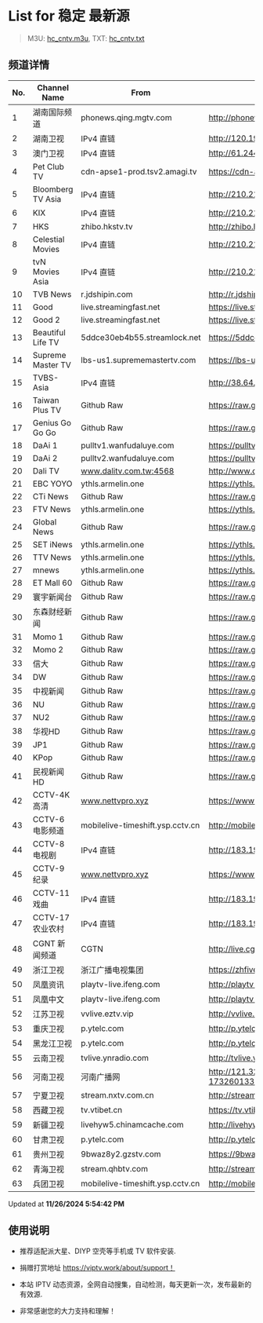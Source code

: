 # List for **稳定 最新源**

> M3U: [hc_cntv.m3u](./hc_cntv.m3u ), TXT: [hc_cntv.txt](./txt/hc_cntv.txt )

## 频道详情

| No. | Channel Name | From | Source |
| --- | ------------ | ---- | ------ |
| 1 | 湖南国际频道 | phonews.qing.mgtv.com | <http://phonews.qing.mgtv.com/nn_live/nn_x64/dWlwPTEwMy4zOS4yMjYuMTAwJnFpZD0mY2RuZXhfaWQ9d3NfcGhvbmUzJnM9YTg4Zjc3MzMzNGZhZTVhNjU2YTk2ZThhOGM2YmY5YzgmdWlkPSZ1dWlkPWVhZWJlYzY0NmFlMGE2NDg2NzVlMzlhZjk1M2UwNGY3LTY3MjdlMjY0JnY9MiZhcz0wJmVzPTE3MzI2MjExODA,/HNGJMPP360.m3u8> |
| 2 | 湖南卫视 | IPv4 直链 | <http://120.196.232.43:8088/rrs03.hw.gmcc.net/PLTV/651/224/3221226698/1.m3u8> |
| 3 | 澳门卫视 | IPv4 直链 | <http://61.244.22.4/ch1/ch1.live/playlist.m3u8> |
| 4 | Pet Club TV | cdn-apse1-prod.tsv2.amagi.tv | <https://cdn-apse1-prod.tsv2.amagi.tv/linear/amg01076-lightningintern-petclub-samsungnz/playlist.m3u8> |
| 5 | Bloomberg TV Asia | IPv4 直链 | <http://210.210.155.37/dr9445/h/h03/index.m3u8> |
| 6 | KIX | IPv4 直链 | <http://210.210.155.37/dr9445/h/h07/index.m3u8> |
| 7 | HKS | zhibo.hkstv.tv | <http://zhibo.hkstv.tv/livestream/mutfysrq/playlist.m3u8> |
| 8 | Celestial Movies | IPv4 直链 | <http://210.210.155.37/dr9445/h/h14/index.m3u8> |
| 9 | tvN Movies Asia | IPv4 直链 | <http://210.210.155.37/dr9445/h/h21/index.m3u8> |
| 10 | TVB News | r.jdshipin.com | <http://r.jdshipin.com/CkuBd> |
| 11 | Good | live.streamingfast.net | <https://live.streamingfast.net/osmflivech1.m3u8> |
| 12 | Good 2 | live.streamingfast.net | <https://live.streamingfast.net/osmflivech2.m3u8> |
| 13 | Beautiful Life TV | 5ddce30eb4b55.streamlock.net | <https://5ddce30eb4b55.streamlock.net/bltvhd/bltv1/playlist.m3u8> |
| 14 | Supreme Master TV | lbs-us1.suprememastertv.com | <https://lbs-us1.suprememastertv.com/720p.m3u8> |
| 15 | TVBS-Asia | IPv4 直链 | <http://38.64.72.148/hls/modn/list/4005/playlist.m3u8> |
| 16 | Taiwan Plus TV | Github Raw | <https://raw.githubusercontent.com/ChiSheng9/iptv/master/TV78.m3u8> |
| 17 | Genius Go Go Go | Github Raw | <https://raw.githubusercontent.com/ChiSheng9/iptv/master/TV26.m3u8> |
| 18 | DaAi 1 | pulltv1.wanfudaluye.com | <https://pulltv1.wanfudaluye.com/live/tv1.m3u8> |
| 19 | DaAi 2 | pulltv2.wanfudaluye.com | <https://pulltv2.wanfudaluye.com/live/tv2.m3u8> |
| 20 | Dali TV | www.dalitv.com.tw:4568 | <http://www.dalitv.com.tw:4568/live/dali/index.m3u8> |
| 21 | EBC YOYO | ythls.armelin.one | <https://ythls.armelin.one/channel/UCiWRSesvSYmY7YOyz0tv_zQ.m3u8> |
| 22 | CTi News | Github Raw | <https://raw.githubusercontent.com/ChiSheng9/iptv/master/TV28.m3u8> |
| 23 | FTV News | ythls.armelin.one | <https://ythls.armelin.one/channel/UC2VmWn8dAqkzlQqvy02E1PA.m3u8> |
| 24 | Global News | Github Raw | <https://raw.githubusercontent.com/ChiSheng9/iptv/master/TV02.m3u8> |
| 25 | SET iNews | ythls.armelin.one | <https://ythls.armelin.one/channel/UCoNYj9OFHZn3ACmmeRCPwbA.m3u8> |
| 26 | TTV News | ythls.armelin.one | <https://ythls.armelin.one/channel/UC8ROUUjHzEQm-ndb69CX8Ww.m3u8> |
| 27 | mnews | ythls.armelin.one | <https://ythls.armelin.one/channel/UC4LjkybVKXCDlneVXlKAbmw.m3u8> |
| 28 | ET Mall 60 | Github Raw | <https://raw.githubusercontent.com/ChiSheng9/iptv/master/TV18.m3u8> |
| 29 | 寰宇新闻台 | Github Raw | <https://raw.githubusercontent.com/ChiSheng9/iptv/master/TV02.m3u8> |
| 30 | 东森财经新闻 | Github Raw | <https://raw.githubusercontent.com/ChiSheng9/iptv/master/TV03.m3u8> |
| 31 | Momo 1 | Github Raw | <https://raw.githubusercontent.com/ChiSheng9/iptv/master/TV04.m3u8> |
| 32 | Momo 2 | Github Raw | <https://raw.githubusercontent.com/ChiSheng9/iptv/master/TV05.m3u8> |
| 33 | 信大 | Github Raw | <https://raw.githubusercontent.com/ChiSheng9/iptv/master/TV07.m3u8> |
| 34 | DW | Github Raw | <https://raw.githubusercontent.com/ChiSheng9/iptv/master/TV08.m3u8> |
| 35 | 中视新闻 | Github Raw | <https://raw.githubusercontent.com/ChiSheng9/iptv/master/TV09.m3u8> |
| 36 | NU | Github Raw | <https://raw.githubusercontent.com/ChiSheng9/iptv/master/TV10.m3u8> |
| 37 | NU2 | Github Raw | <https://raw.githubusercontent.com/ChiSheng9/iptv/master/TV14.m3u8> |
| 38 | 华视HD | Github Raw | <https://raw.githubusercontent.com/ChiSheng9/iptv/master/TV12.m3u8> |
| 39 | JP1 | Github Raw | <https://raw.githubusercontent.com/ChiSheng9/iptv/master/TV15.m3u8> |
| 40 | KPop | Github Raw | <https://raw.githubusercontent.com/ChiSheng9/iptv/master/TV16.m3u8> |
| 41 | 民视新闻HD | Github Raw | <https://raw.githubusercontent.com/ChiSheng9/iptv/master/TV17.m3u8> |
| 42 | CCTV-4K 高清 | www.nettvpro.xyz | <https://www.nettvpro.xyz/player/videojs.php?url=https://liveop.cctv.cn/hls/4KHD/playlist.m3u8> |
| 43 | CCTV-6 电影频道 | mobilelive-timeshift.ysp.cctv.cn | <http://mobilelive-timeshift.ysp.cctv.cn/timeshift/ysp/2013693901/timeshift.m3u8?delay=0> |
| 44 | CCTV-8 电视剧 | IPv4 直链 | <http://183.196.25.171:808/hls/77/index.m3u8> |
| 45 | CCTV-9 纪录 | www.nettvpro.xyz | <https://www.nettvpro.xyz/player/videojs.php?url=http://123.184.28.3/hlslive-tx-cdn.ysp.cctv.cn/012/2024078603.m3u8> |
| 46 | CCTV-11 戏曲 | IPv4 直链 | <http://183.196.25.171:808/hls/11/index.m3u8> |
| 47 | CCTV-17 农业农村 | IPv4 直链 | <http://183.196.25.171:808/hls/93/index.m3u8> |
| 48 | CGNT 新闻频道 | CGTN | <http://live.cgtn.com/1000/prog_index.m3u8> |
| 49 | 浙江卫视 | 浙江广播电视集团 | <https://zhfivel02.cztv.com/channel01/720p.m3u8?auth_key=1732598133-0f1e077e054f8d9a50ce52c3ad67ad3d-0-4dc62ae923c62f713d0f0f5bb92eb6d8> |
| 50 | 凤凰资讯 | playtv-live.ifeng.com | <http://playtv-live.ifeng.com/live/06OLEEWQKN4_audio.m3u8> |
| 51 | 凤凰中文 | playtv-live.ifeng.com | <http://playtv-live.ifeng.com/live/06OLEGEGM4G_audio.m3u8> |
| 52 | 江苏卫视 | vvlive.eztv.vip | <http://vvlive.eztv.vip/hwsstnew/hwsstnew.m3u8?auth_key=1710810832-0-0-70d15b6eab3c5342adefba848a4d9067> |
| 53 | 重庆卫视 | p.ytelc.com | <http://p.ytelc.com/videojs.php?id=https://sjlivecdn9.cbg.cn/202411261219/app_2/_definst_/ls_2.stream/chunklist.m3u8> |
| 54 | 黑龙江卫视 | p.ytelc.com | <http://p.ytelc.com/videojs.php?id=https://idclive.hljtv.com:4430/live/hljws_own.m3u8> |
| 55 | 云南卫视 | tvlive.ynradio.com | <http://tvlive.ynradio.com/live/yunnanweishi/chunks.m3u8> |
| 56 | 河南卫视 | 河南广播网 | <http://121.32.236.176/tvcdn.stream3.hndt.com/tv/65c4a6d5017e1000b2b6ea2500000000_transios/playlist.m3u8?wsSecret=e533ffcee119fa795ba16a1b44a231cb&wsTime=1732609348&wsSession=99263428d42d55aad355b7ca-173260133194200&wsIPSercert=f1ed5e80c31ab65580d88c6bbb451005&wsiphost=local&wsBindIP=1> |
| 57 | 宁夏卫视 | stream.nxtv.com.cn | <http://stream.nxtv.com.cn/wspd/sd/live.m3u8?_upt=5ed69dd51732742023> |
| 58 | 西藏卫视 | tv.vtibet.cn | <https://tv.vtibet.cn/live/tzNmj6ZxiPW7ws.m3u8?secret=2c5751f79aee71f158129effffb156ed&time=6745660f> |
| 59 | 新疆卫视 | livehyw5.chinamcache.com | <http://livehyw5.chinamcache.com/hyw/zb01.m3u8?txSecret=ac4608d03b3fec4557d137827a3f4bb6&txTime=95A66655> |
| 60 | 甘肃卫视 | p.ytelc.com | <http://p.ytelc.com/videojs.php?id=https://hls.gstv.com.cn/49048r/6e1sy2.m3u8> |
| 61 | 贵州卫视 | 9bwaz8y2.gzstv.com | <https://9bwaz8y2.gzstv.com/live/CH01_lo.m3u8?txSecret=2d5baf5309901b928e21e8685e96a656&txTime=67455F91> |
| 62 | 青海卫视 | stream.qhbtv.com | <http://stream.qhbtv.com/qhws/sd/live.m3u8?_upt=bd300f2f1732594208> |
| 63 | 兵团卫视 | mobilelive-timeshift.ysp.cctv.cn | <http://mobilelive-timeshift.ysp.cctv.cn/timeshift/ysp/2022606701/timeshift.m3u8?delay=0> |

Updated at **11/26/2024 5:54:42 PM**

## 使用说明

- 推荐适配派大星、DIYP 空壳等手机或 TV 软件安装.

- 捐赠打赏地址 <https://viptv.work/about/support！>

- 本站 IPTV 动态资源，全网自动搜集，自动检测，每天更新一次，发布最新的有效源.

- 非常感谢您的大力支持和理解！
